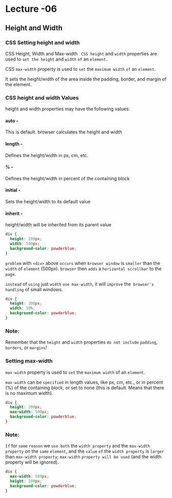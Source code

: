 # Lecture -06

## Height and Width

### CSS Setting height and width

CSS Height, Width and Max-width
` CSS height` and `width` properties are used to `set the height` and `width` `of` an `element`.

CSS `max-width` property is used to `set` the `maximum width` `of` an `element`.


It sets the height/width of the area inside the padding, border, and margin of the element.

### CSS height and width Values

height and width properties may have the following values:

#### auto - 
This is default. browser calculates the height and width

#### length - 
Defines the height/width in px, cm, etc.

#### % - 
Defines the height/width in percent of the containing block

#### initial - 
Sets the height/width to its default value

#### inherit - 
height/width will be inherited from its parent value

```css
div {
  height: 200px;
  width: 500px;
  background-color: powderblue;
}
```
`problem` with  `<div>` above `occurs` when `browser window` is `smaller` than the `width` of `element` (500px). `browser` then `adds` a `horizontal scrollbar` to the `page`.

`instead` of `using` just `width` `use max-width`, it will `improve` the` browser's handling` of small windows.


```css
div {
  height: 200px;
  width: 50%;
  background-color: powderblue;
}
```

### Note: 
Remember that the `height` and `width` properties `do not include` `padding`, `borders`, or `margins`! 

### Setting max-width

`max-width` property is used to `set` the `maximum width` of an `element`.

`max-width` can be `specified` in length values, like px, cm, etc., or in percent (%) of the containing block, or set to none (this is default. Means that there is no maximum width).

```css
div {
  height: 200px;
  max-width: 500px;
  background-color: powderblue;
}
```

### Note: 
`If` for `some` `reason` we `use both` the `width property` and the `max-width property` on the `same` `element`, and the `value` `of` the `width property` is `larger` than  `max-width property`;  `max-width` `property will be used` (and the width property will be ignored).

```css
div {
  max-width: 500px;
  height: 100px;
  background-color: powderblue;
}
```
